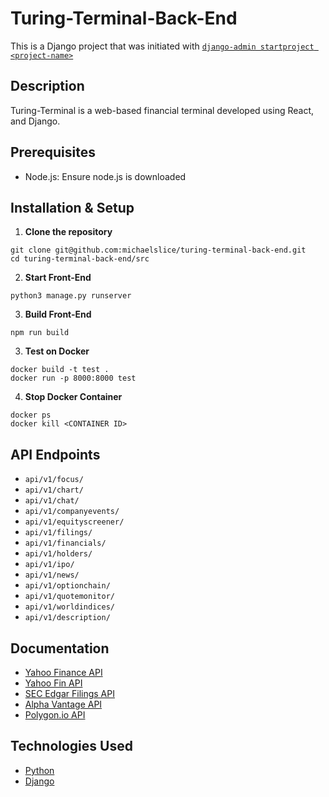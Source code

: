 # Turing-Terminal-Back-End

This is a Django project that was initiated with [`django-admin startproject <project-name>`]([https://vitejs.dev/guide/](https://docs.djangoproject.com/en/5.0/intro/tutorial01/))

## Description

Turing-Terminal is a web-based financial terminal developed using React, and Django.

## Prerequisites

- Node.js: Ensure node.js is downloaded

## Installation & Setup

1.  **Clone the repository**
   
```
git clone git@github.com:michaelslice/turing-terminal-back-end.git
cd turing-terminal-back-end/src
```

2. **Start Front-End**
```
python3 manage.py runserver
```

3. **Build Front-End**
```
npm run build
```

3. **Test on Docker**

```
docker build -t test .
docker run -p 8000:8000 test
```
4. **Stop Docker Container**
```
docker ps
docker kill <CONTAINER ID>
```

## API Endpoints

- `api/v1/focus/`
- `api/v1/chart/`
- `api/v1/chat/`
- `api/v1/companyevents/`
- `api/v1/equityscreener/`
- `api/v1/filings/`
- `api/v1/financials/`
- `api/v1/holders/`
- `api/v1/ipo/`
- `api/v1/news/`
- `api/v1/optionchain/`
- `api/v1/quotemonitor/`
- `api/v1/worldindices/`
- `api/v1/description/`

## Documentation

- [Yahoo Finance API](https://python-yahoofinance.readthedocs.io/en/latest/index.html)
- [Yahoo Fin API](https://theautomatic.net/yahoo_fin-documentation/)
- [SEC Edgar Filings API](https://sec-api.io/docs)
- [Alpha Vantage API](https://www.alphavantage.co/documentation/)
- [Polygon.io API](https://polygon.io/docs/options/getting-started)

## Technologies Used

- [Python](https://docs.python.org/3/)
- [Django](https://docs.djangoproject.com/en/5.0/ref/)
